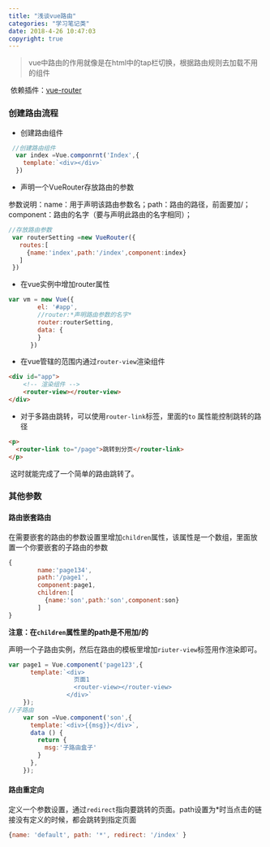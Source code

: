 ```yaml
---
title: "浅谈vue路由"
categories: "学习笔记类"
date: 2018-4-26 10:47:03
copyright: true
---
```


> vue中路由的作用就像是在html中的tap栏切换，根据路由规则去加载不用的组件

<!--more-->

​	依赖插件：[vue-router](https://router.vuejs.org/zh-cn/) 

### 创建路由流程

- 创建路由组件

```javascript
 //创建路由组件
  var index =Vue.componrnt('Index',{
    template:`<div></div>`
  })
```

- 声明一个VueRouter存放路由的参数

参数说明：name：用于声明该路由参数名；path：路由的路径，前面要加/；component：路由的名字（要与声明此路由的名字相同）；

```javascript
//存放路由参数
 var routerSetting =new VueRouter({
   routes:[
     {name:'index',path:'/index',component:index}
   ]
 })
```

- 在vue实例中增加router属性

```javascript
var vm = new Vue({
        el: '#app',
        //router:*声明路由参数的名字*
        router:routerSetting,
        data: {
        }
      })
```

- 在vue管辖的范围内通过`router-view`渲染组件

```html
<div id="app">
    <!-- 渲染组件 -->
    <router-view></router-view>
</div>
```

- 对于多路由跳转，可以使用`router-link`标签，里面的`to` 属性能控制跳转的路径

```html
<p>
  <router-link to="/page">跳转到分页</router-link>
</p>
```

​	这时就能完成了一个简单的路由跳转了。

### 其他参数

#### 路由嵌套路由

在需要嵌套的路由的参数设置里增加`children`属性，该属性是一个数组，里面放置一个你要嵌套的子路由的参数

```javascript
{
        name:'page134',
        path:'/page1',
        component:page1,
        children:[
          {name:'son',path:'son',component:son}
        ]
}
```

**注意：在`children`属性里的path是不用加/的**

声明一个子路由实例，然后在路由的模板里增加`riuter-view`标签用作渲染即可。

```javascript
var page1 = Vue.component('page123',{
      template:`<div>
                  页面1
                  <router-view></router-view>
                </div>`
    });
//子路由
    var son =Vue.component('son',{
      template:`<div>{{msg}}</div>`,
      data () {
        return {
          msg:'子路由盒子'
        }
      },
    });
```

#### 路由重定向

定义一个参数设置，通过`redirect`指向要跳转的页面。path设置为*时当点击的链接没有定义的时候，都会跳转到指定页面

```javascript
{name: 'default', path: '*', redirect: '/index' }
```

